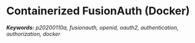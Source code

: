 # Containerized FusionAuth (Docker)

_**Keywords:** p20200110a, fusionauth, openid, oauth2, authentication, authorization, docker_


